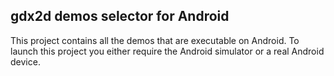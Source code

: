 ## gdx2d demos selector for Android

This project contains all the demos that are executable on Android.
To launch this project you either require the Android simulator or a real Android device.